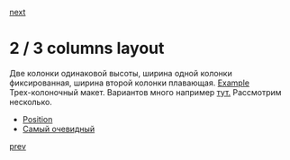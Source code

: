 <a href="06.md">next</a>

<h1>
2 / 3 columns layout
</h1>

<div>
Две колонки одинаковой высоты, ширина одной колонки фиксированная, ширина второй колонки плавающая.
<a href="https://codepen.io/paawel/pen/jVvzyO">Example</a>
</div>

<div>
Трех-колоночный макет. Вариантов много например  <a href="http://htmlbook.ru/samlayout/tipovye-makety/rezinovyi-trekhkolonochnyi-maket">тут.</a>
Рассмотрим несколько.<br />
<ul>
<li>
<a href="http://codepen.io/paawel/pen/YNXKXg">Position</a>
</li>
<li>
<a href="https://codepen.io/paawel/pen/rWqVNo">Самый очевидный</a>
</li>
</ul>
</div>

<a href="04.md">prev</a>